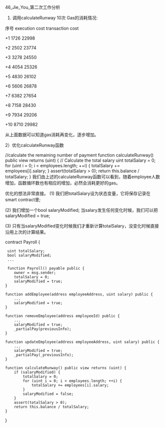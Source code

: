 46_Jie_You_第二次工作分析

1) 调用calculateRunway 10次 Gas的消耗情况:

序号	 execution cost		transaction cost	

+1	    1726		          22998	

+2	    2502		          23774	

+3	    3278		          24550	

+4	    4054		          25326

+5	    4830		          26102	

+6	    5606		          26878	

+7	    6382		          27654	

+8	    7158		          28430

+9	    7934		          29206	

+10	    8710		          29982	

从上面数据可以知道gas消耗再变化，逐步增加。

2）优化calculateRunway函数

 //calculate the remaining number of payment
    function calculateRunway() public view returns (uint) {
        // Calculate the total salary
        uint totalSalary = 0;
        for (uint i = 0; i < employees.length; ++i) {
            totalSalary += employees[i].salary;
        }
        assert(totalSalary > 0);
        return this.balance / totalSalary;
    }
我们由上述的calculateRunway函数可以看到，随着employee人数增加，函数循环数也有相应的增加，必然会消耗更好的gas。

优化的想法非常直接。
(1) 我们把totalSalary设为状态变量，它将保存记录在smart contract里;

(2) 我们增加一个bool salaryModified; 当salary发生任何变化时候，我们可以把salaryModified = true; 

(3) 只有当salaryModified变化时候我们才重新计算totalSalary，没变化时候直接沿用上次的计算结果。

contract Payroll {

     uint totalSalary;
     bool salaryModified;
     ...
     
     function Payroll() payable public {
        owner = msg.sender;
        totalSalary = 0;
        salaryModified = true;
    }
    
    function addEmployee(address employeeAddress, uint salary) public {
        ...
        salaryModified = true;
    }
    
    function removeEmployee(address employeeId) public {
        ...
        salaryModified = true;
        _partialPay(previousInfo);
    }
    
    function updateEmployee(address employeeAddress, uint salary) public {
        ...
        salaryModified = true;
        _partialPay(_previousInfo);
    }
    
    function calculateRunway() public view returns (uint) {
        if (salaryModified) {
            totalSalary = 0;
            for (uint i = 0; i < employees.length; ++i) {
                totalSalary += employees[i].salary;
            }
            salaryModified = false;
        }
        assert(totalSalary > 0);
        return this.balance / totalSalary;
    }
}

